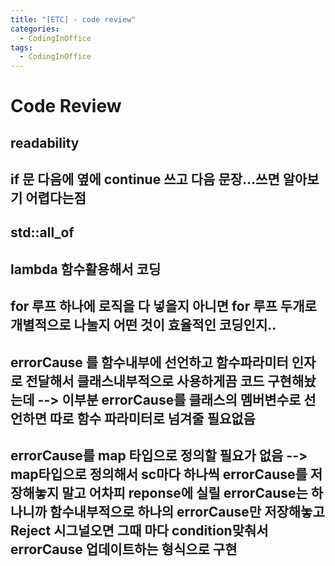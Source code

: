 ```yaml
---
title: "[ETC] - code review"
categories:
  - CodingInOffice
tags:
  - CodingInOffice
---
```

# Code Review

<!--0219 코드리뷰 코멘트-->
## readability
<!--코드 전반적으로 readability가 떨어진다는 평가 -->

## if 문 다음에 옆에 continue 쓰고 다음 문장...쓰면 알아보기 어렵다는점
## std::all_of
<!--## 하나의 함수에서 if(!txScIdPair.empty()) 이조건 중복으로 체크하고 있는 부분 제거하는것..-->
## lambda 함수활용해서 코딩
## for 루프 하나에 로직을 다 넣을지 아니면 for 루프 두개로 개별적으로 나눌지 어떤 것이 효율적인 코딩인지..

<!--03 rpcCell 코드리뷰 코멘트-->

## errorCause 를 함수내부에 선언하고 함수파라미터 인자로 전달해서 클래스내부적으로 사용하게끔 코드 구현해놨는데 --> 이부분 errorCause를 클래스의 멤버변수로 선언하면 따로 함수 파라미터로 넘겨줄 필요없음

## errorCause를 map 타입으로 정의할 필요가 없음 --> map타입으로 정의해서 sc마다 하나씩 errorCause를 저장해놓지 말고 어차피 reponse에 실릴 errorCause는 하나니까 함수내부적으로 하나의 errorCause만 저장해놓고 Reject 시그널오면 그때 마다 condition맞춰서 errorCause 업데이트하는 형식으로 구현